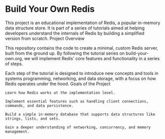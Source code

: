 # Build Your Own Redis

This project is an educational implementation of Redis, a popular in-memory data structure store. It is part of a series of tutorials aimed at helping developers understand the internals of Redis by building a simplified version from scratch.
Project Overview

This repository contains the code to create a minimal, custom Redis server, built from the ground up. By following the tutorial series on build-your-own.org, we will implement Redis' core features and functionality in a series of steps.

Each step of the tutorial is designed to introduce new concepts and tools in systems programming, networking, and data storage, with a focus on how Redis operates under the hood.
Goals of the Project

    Learn how Redis works at the implementation level.

    Implement essential features such as handling client connections, commands, and data persistence.

    Build a simple in-memory database that supports data structures like strings, lists, and sets.

    Gain a deeper understanding of networking, concurrency, and memory management.
